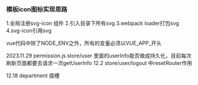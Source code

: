 ### 模板icon图标实现思路
1.全局注册svg-icon 组件
2.引入目录下所有svg
3.webpack loader打包svg
4.svg-icon引用svg

vue代码中除了NODE_ENV之外，所有的变量必须以VUE_APP_开头

2023.11.29 
permission.js store/user 里面的userInfo能否做成持久化，目前每次刷新页面都要去请求一次getUserInfo
12.2
store/user/logout 中resetRouter作用

12.18
department 插槽